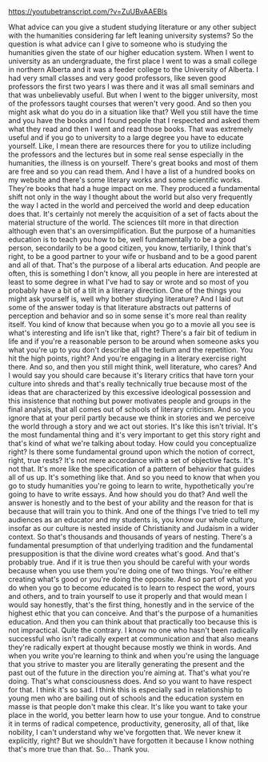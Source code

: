 https://youtubetranscript.com/?v=ZuUBvAAEBls

 What advice can you give a student studying literature or any other subject with the humanities considering far left leaning university systems? So the question is what advice can I give to someone who is studying the humanities given the state of our higher education system. When I went to university as an undergraduate, the first place I went to was a small college in northern Alberta and it was a feeder college to the University of Alberta. I had very small classes and very good professors, like seven good professors the first two years I was there and it was all small seminars and that was unbelievably useful. But when I went to the bigger university, most of the professors taught courses that weren't very good. And so then you might ask what do you do in a situation like that? Well you still have the time and you have the books and I found people that I respected and asked them what they read and then I went and read those books. That was extremely useful and if you go to university to a large degree you have to educate yourself. Like, I mean there are resources there for you to utilize including the professors and the lectures but in some real sense especially in the humanities, the illness is on yourself. There's great books and most of them are free and so you can read them. And I have a list of a hundred books on my website and there's some literary works and some scientific works. They're books that had a huge impact on me. They produced a fundamental shift not only in the way I thought about the world but also very frequently the way I acted in the world and perceived the world and deep education does that. It's certainly not merely the acquisition of a set of facts about the material structure of the world. The sciences tilt more in that direction although even that's an oversimplification. But the purpose of a humanities education is to teach you how to be, well fundamentally to be a good person, secondarily to be a good citizen, you know, tertiarily, I think that's right, to be a good partner to your wife or husband and to be a good parent and all of that. That's the purpose of a liberal arts education. And people are often, this is something I don't know, all you people in here are interested at least to some degree in what I've had to say or wrote and so most of you probably have a bit of a tilt in a literary direction. One of the things you might ask yourself is, well why bother studying literature? And I laid out some of the answer today is that literature abstracts out patterns of perception and behavior and so in some sense it's more real than reality itself. You kind of know that because when you go to a movie all you see is what's interesting and life isn't like that, right? There's a fair bit of tedium in life and if you're a reasonable person to be around when someone asks you what you're up to you don't describe all the tedium and the repetition. You hit the high points, right? And you're engaging in a literary exercise right there. And so, and then you still might think, well literature, who cares? And I would say you should care because it's literary critics that have torn your culture into shreds and that's really technically true because most of the ideas that are characterized by this excessive ideological possession and this insistence that nothing but power motivates people and groups in the final analysis, that all comes out of schools of literary criticism. And so you ignore that at your peril partly because we think in stories and we perceive the world through a story and we act out stories. It's like this isn't trivial. It's the most fundamental thing and it's very important to get this story right and that's kind of what we're talking about today. How could you conceptualize right? Is there some fundamental ground upon which the notion of correct, right, true rests? It's not mere accordance with a set of objective facts. It's not that. It's more like the specification of a pattern of behavior that guides all of us up. It's something like that. And so you need to know that when you go to study humanities you're going to learn to write, hypothetically you're going to have to write essays. And how should you do that? And well the answer is honestly and to the best of your ability and the reason for that is because that will train you to think. And one of the things I've tried to tell my audiences as an educator and my students is, you know our whole culture, insofar as our culture is nested inside of Christianity and Judaism in a wider context. So that's thousands and thousands of years of nesting. There's a fundamental presumption of that underlying tradition and the fundamental presupposition is that the divine word creates what's good. And that's probably true. And if it is true then you should be careful with your words because when you use them you're doing one of two things. You're either creating what's good or you're doing the opposite. And so part of what you do when you go to become educated is to learn to respect the word, yours and others, and to train yourself to use it properly and that would mean I would say honestly, that's the first thing, honestly and in the service of the highest ethic that you can conceive. And that's the purpose of a humanities education. And then you can think about that practically too because this is not impractical. Quite the contrary. I know no one who hasn't been radically successful who isn't radically expert at communication and that also means they're radically expert at thought because mostly we think in words. And when you write you're learning to think and when you're using the language that you strive to master you are literally generating the present and the past out of the future in the direction you're aiming at. That's what you're doing. That's what consciousness does. And so you want to have respect for that. I think it's so sad. I think this is especially sad in relationship to young men who are bailing out of schools and the education system en masse is that people don't make this clear. It's like you want to take your place in the world, you better learn how to use your tongue. And to construe it in terms of radical competence, productivity, generosity, all of that, like nobility, I can't understand why we've forgotten that. We never knew it explicitly, right? But we shouldn't have forgotten it because I know nothing that's more true than that. So... Thank you.
